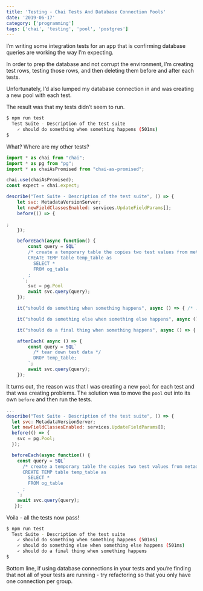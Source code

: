```yaml
---
title: 'Testing - Chai Tests And Database Connection Pools'
date: '2019-06-17'
category: ['programming']
tags: ['chai', 'testing', 'pool', 'postgres']
---
```


I’m writing some integration tests for an app that is confirming database queries are working the way I’m expecting.

In order to prep the database and not corrupt the environment, I’m creating test rows, testing those rows, and then deleting them before and after each tests.

Unfortunately, I’d also lumped my database connection in and was creating a new pool with each test.

The result was that my tests didn’t seem to run.

```bash
$ npm run test
  Test Suite - Description of the test suite
    ✓ should do something when something happens (501ms)
$
```

What? Where are my other tests?

```javascript
import * as chai from "chai";
import * as pg from "pg";
import * as chaiAsPromised from "chai-as-promised";

chai.use(chaiAsPromised);
const expect = chai.expect;

describe("Test Suite - Description of the test suite", () => {
    let svc: MetadataVersionServer;
    let newFieldClassesEnabled: services.UpdateFieldParams[];
    before(() => {

;
    });

    beforeEach(async function() {
        const query = SQL`
        /* create a temporary table the copies two test values from metadata_fields */
        CREATE TEMP table temp_table as
          SELECT *
          FROM og_table
        ;
      `;
        svc = pg.Pool
        await svc.query(query);
    });

    it("should do something when something happens", async () => { /* ... */ });

    it("should do something else when something else happens", async () => { /* ... */ });

    it("should do a final thing when something happens", async () => { /* ... */ });

    afterEach( async () => {
        const query = SQL`
          /* tear down test data */
          DROP temp_table;
        `;
        await svc.query(query);
    });
```

It turns out, the reason was that I was creating a new `pool` for each test and that was creating problems. The solution was to move the `pool` out into its own `before` and then run the tests.

```javascript
...
describe("Test Suite - Description of the test suite", () => {
  let svc: MetadataVersionServer;
  let newFieldClassesEnabled: services.UpdateFieldParams[];
  before(() => {
    svc = pg.Pool;
  });

  beforeEach(async function() {
    const query = SQL`
      /* create a temporary table the copies two test values from metadata_fields */
      CREATE TEMP table temp_table as
        SELECT *
        FROM og_table
      ;
    `;
    await svc.query(query);
   });
```

Voila - all the tests now pass!

```bash
$ npm run test
  Test Suite - Description of the test suite
    ✓ should do something when something happens (501ms)
    ✓ should do something else when something else happens (501ms)
    ✓ should do a final thing when something happens
$
```

Bottom line, if using database connections in your tests and you’re finding that not all of your tests are running - try refactoring so that you only have one connection per group.
